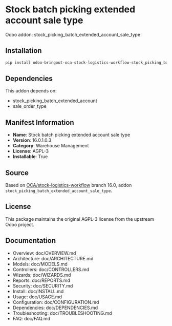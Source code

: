 # Stock batch picking extended account sale type

Odoo addon: stock_picking_batch_extended_account_sale_type

## Installation

```bash
pip install odoo-bringout-oca-stock-logistics-workflow-stock_picking_batch_extended_account_sale_type
```

## Dependencies

This addon depends on:
- stock_picking_batch_extended_account
- sale_order_type

## Manifest Information

- **Name**: Stock batch picking extended account sale type
- **Version**: 16.0.1.0.3
- **Category**: Warehouse Management
- **License**: AGPL-3
- **Installable**: True

## Source

Based on [OCA/stock-logistics-workflow](https://github.com/OCA/stock-logistics-workflow) branch 16.0, addon `stock_picking_batch_extended_account_sale_type`.

## License

This package maintains the original AGPL-3 license from the upstream Odoo project.

## Documentation

- Overview: doc/OVERVIEW.md
- Architecture: doc/ARCHITECTURE.md
- Models: doc/MODELS.md
- Controllers: doc/CONTROLLERS.md
- Wizards: doc/WIZARDS.md
- Reports: doc/REPORTS.md
- Security: doc/SECURITY.md
- Install: doc/INSTALL.md
- Usage: doc/USAGE.md
- Configuration: doc/CONFIGURATION.md
- Dependencies: doc/DEPENDENCIES.md
- Troubleshooting: doc/TROUBLESHOOTING.md
- FAQ: doc/FAQ.md
